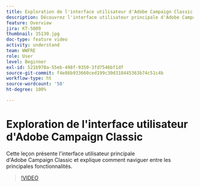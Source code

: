 ```yaml
---
title: Exploration de l'interface utilisateur d'Adobe Campaign Classic
description: Découvrez l'interface utilisateur principale d'Adobe Campaign Classic et comment naviguer entre les principales fonctionnalités.
feature: Overview
jira: KT-5009
thumbnail: 35130.jpg
doc-type: feature video
activity: understand
team: WWFRE
role: User
level: Beginner
exl-id: 521b970a-55eb-498f-9350-3fd7546bf1df
source-git-commit: f4e86b933660ced199c30d318445363b74c51c4b
workflow-type: ht
source-wordcount: '50'
ht-degree: 100%

---
```


# Exploration de l&#39;interface utilisateur d&#39;Adobe Campaign Classic

Cette leçon présente l&#39;interface utilisateur principale d&#39;Adobe Campaign Classic et explique comment naviguer entre les principales fonctionnalités.

>[!VIDEO](https://video.tv.adobe.com/v/35130?quality=12&learn=on)
